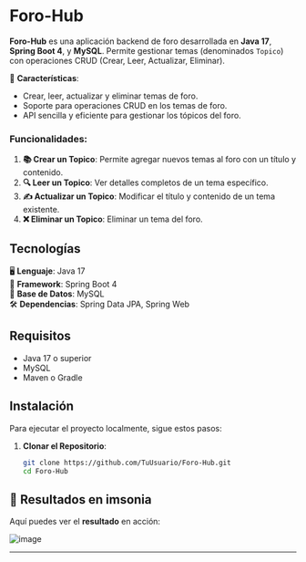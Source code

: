 # Foro-Hub

**Foro-Hub** es una aplicación backend de foro desarrollada en **Java 17**, **Spring Boot 4**, y **MySQL**. Permite gestionar temas (denominados `Topico`) con operaciones CRUD (Crear, Leer, Actualizar, Eliminar).

🚀 **Características**:
- Crear, leer, actualizar y eliminar temas de foro.
- Soporte para operaciones CRUD en los temas de foro.
- API sencilla y eficiente para gestionar los tópicos del foro.

### Funcionalidades:
1. **📚 Crear un Topico**: Permite agregar nuevos temas al foro con un título y contenido.
2. **🔍 Leer un Topico**: Ver detalles completos de un tema específico.
3. **✍️ Actualizar un Topico**: Modificar el título y contenido de un tema existente.
4. **❌ Eliminar un Topico**: Eliminar un tema del foro.

## Tecnologías

🖥️ **Lenguaje**: Java 17  
🚀 **Framework**: Spring Boot 4  
💾 **Base de Datos**: MySQL  
🛠️ **Dependencias**: Spring Data JPA, Spring Web

## Requisitos

- Java 17 o superior
- MySQL
- Maven o Gradle

## Instalación

Para ejecutar el proyecto localmente, sigue estos pasos:

1. **Clonar el Repositorio**:

   ```bash
   git clone https://github.com/TuUsuario/Foro-Hub.git
   cd Foro-Hub

## 📸 Resultados en imsonia 

Aquí puedes ver el **resultado** en acción:

![image](https://github.com/user-attachments/assets/545d93ec-7542-4491-a3fe-cfb516ff2bfb)


---

   

